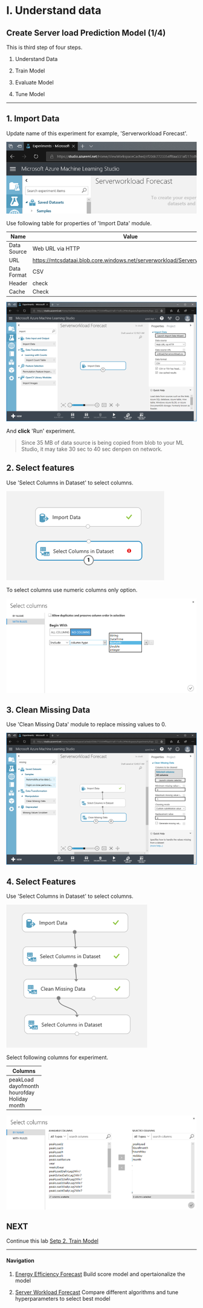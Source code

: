 # I. Understand data

## Create Server load Prediction Model (1/4)

This is third step of four steps.

1. Understand Data

1. Train Model

1. Evaluate Model

1. Tune Model

***

## 1. Import Data 

Update name of this experiment for example, 'Serverworkload Forecast'.

![import data](../images/40.png)

Use following table for properties of 'Import Data' module.

|Name|Value|
|---|---|
|Data Source|Web URL via HTTP|
|URL|https://mtcsdataai.blob.core.windows.net/serverworkload/Serverworkload.csv|
|Data Format|CSV|
|Header|check|
|Cache|Check|

![import data](../images/41.png)

And __click__ 'Run' experiment.

> Since 35 MB of data source is being copied from  blob to your ML Studio, it may take 30 sec to 40 sec denpen on network.

## 2. Select features

Use 'Select Columns in Dataset' to select columns.

![import data](../images/42.01.png)


To select columns use numeric columns only option.

![import data](../images/42.02.png)


## 3. Clean Missing Data

Use 'Clean Missing Data' module to replace missing values to 0.

![import data](../images/43.png)

## 4. Select Features

Use 'Select Columns in Dataset' to select columns.

![import data](../images/43.01.png)

Select following columns for experiment.

|Columns|
|---|
|peakLoad<br/>dayofmonth<br/>hourofday<br/>Holiday<br/>month|

![import data](../images/43.02.png)

## NEXT
Continue this lab [Setp 2. Train Model](./03.02.TrainModel.md)

--- 

#### Navigation

1. <a href="https://github.com/xlegend1024/az-mlstudio-hol/blob/master/EnergyEfficiency/02.01.EnergyEfficiency.md" target="_blank">Energy Efficiency Forecast</a>
Build score model and opertaionalize the model

1. <a href="https://github.com/xlegend1024/az-mlstudio-hol/blob/master/ServerWorkloadForecast/03.01.ServerWorkLoadForecast.md" target="_blank">Server Workload Forecast</a>
Compare different algorithms and tune hyperparameters to select best model 